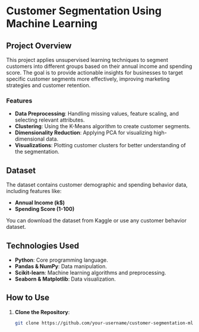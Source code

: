 # Customer Segmentation Using Machine Learning

## Project Overview

This project applies unsupervised learning techniques to segment customers into different groups based on their annual income and spending score. The goal is to provide actionable insights for businesses to target specific customer segments more effectively, improving marketing strategies and customer retention.

### **Features**
- **Data Preprocessing**: Handling missing values, feature scaling, and selecting relevant attributes.
- **Clustering**: Using the K-Means algorithm to create customer segments.
- **Dimensionality Reduction**: Applying PCA for visualizing high-dimensional data.
- **Visualizations**: Plotting customer clusters for better understanding of the segmentation.

## Dataset

The dataset contains customer demographic and spending behavior data, including features like:
- **Annual Income (k$)**
- **Spending Score (1-100)**

You can download the dataset from Kaggle or use any customer behavior dataset.

## Technologies Used
- **Python**: Core programming language.
- **Pandas & NumPy**: Data manipulation.
- **Scikit-learn**: Machine learning algorithms and preprocessing.
- **Seaborn & Matplotlib**: Data visualization.
  
## How to Use

1. **Clone the Repository**:
   ```bash
   git clone https://github.com/your-username/customer-segmentation-ml.git
